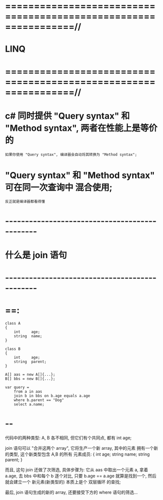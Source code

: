 # ================================================================//
#              LINQ   
# ================================================================//


# c# 同时提供 "Query syntax" 和 "Method syntax", 两者在性能上是等价的
    如果你使用 "Query syntax", 编译器会自动将其转换为 "Method syntax";

# "Query syntax" 和 "Method syntax" 可在同一次查询中 混合使用;
    反正就是编译器都看得懂



# ---------------------------------------------- #
#      什么是 join 语句
# ---------------------------------------------- #

# ==:
    class A
    {
        int     age;
        string  name;
    }

    class B
    {
        int     age;
        string  parent;
    }

    A[] aas = new A[]{...};
    B[] bbs = new B[]{...};

    var query = 
        from a in aas
        join b in bbs on b.age equals a.age 
        where b.parent == "Dog"
        select a.name;
# --
代码中的两种类型: A, B 各不相同, 但它们有个共同点, 都有 int age;

join 语句可以 "合并这两个 array", 它将生产一个新 array, 其中的元素
拥有一个新的类型, 这个新类型包含 A,B 的所有 元素成员:
{
    int     age;
    string  name;
    string  parent;
}

而且, 这句 join 还做了次筛选, 具体步骤为:
它从 aas 中取出一个元素 a, 拿着 a.age, 去 bbs 中和每个 b 逐个对比, 只要 b.age == a.age 
就算是找到一个, 然后就会建立一个 新元素(新类型的)
本质上是个 双层循环 的查找;

最后, join 语句生成的新的 array, 还要接受下方的 where 语句的筛选...




















